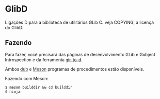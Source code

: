 # GlibD

Ligações D para a biblioteca de utilitários GLib C.
veja COPYING, a licença do GlibD.

## Fazendo

Para fazer, você precisará das páginas de desenvolvimento
GLib e Gobject Introspection e da ferramenta [gir-to-d](http://localhost/gir-to-d).

Ambos [dub](http://localhost/dlang/) e [Meson](http:localhost//mesonbuild) programas de procedimentos estão disponíveis.

Fazendo com Meson:
```
$ meson builddir && cd builddir
$ ninja
```
